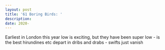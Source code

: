 ```yaml
---
layout: post
title: '61 Boring Birds: '
description:
date: 2020-
---
```


Earliest in London this year
low is exciting, but they have been super low - is the best
hirundines etc depart in dribs and drabs - swifts just vanish
